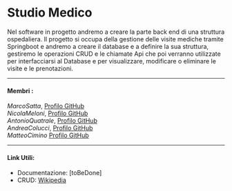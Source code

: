 
# Studio Medico
Nel software in progetto andremo a creare la parte back end di una struttura ospedaliera. 
Il progetto si occupa della gestione delle visite mediche tramite Springboot 
e andremo a creare il database e a definire la sua struttura, gestiremo le operazioni CRUD e le chiamate Api che poi verranno utilizzate per interfacciarsi al Database e per visualizzare, modificare o eliminare le visite e le prenotazioni.

***
#### Membri : <br>
_MarcoSatta_, [Profilo GitHub](https://github.com/MarcoSatta) <br>
_NicolaMeloni_, [Profilo GitHub](https://github.com/DeltaNicola) <br>
_AntonioQuatrale_, [Profilo GitHub](https://github.com/AntonioQuatrale93) <br>
_AndreaColucci_, [Profilo GitHub](https://github.com/AndreaC-94) <br>
_MatteoCimino_ [Profilo GitHub](https://github.com/Matcim)
***
#### Link Utili:
- Documentazione: [toBeDone]
- CRUD: [Wikipedia](https://en.wikipedia.org/wiki/Create,_read,_update_and_delete)
